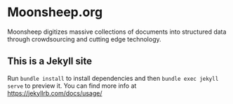 # Moonsheep.org

Moonsheep digitizes massive collections of documents into structured data through crowdsourcing and cutting edge technology.

## This is a Jekyll site

Run `bundle install` to install dependencies and then `bundle exec jekyll serve` to preview it. You can find more info at https://jekyllrb.com/docs/usage/
